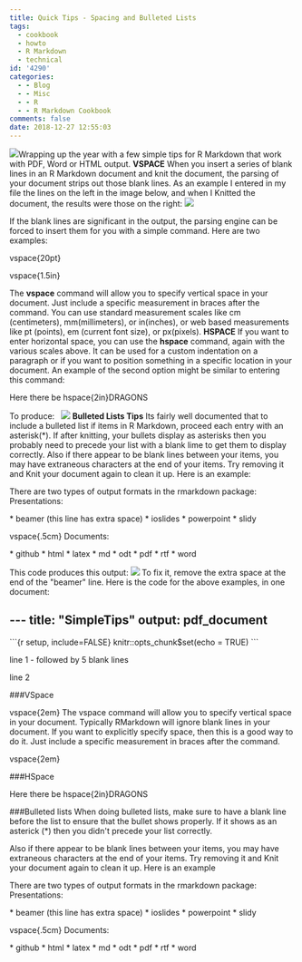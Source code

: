 ```yaml
---
title: Quick Tips - Spacing and Bulleted Lists
tags:
  - cookbook
  - howto
  - R Markdown
  - technical
id: '4290'
categories:
  - - Blog
  - - Misc
  - - R
  - - R Markdown Cookbook
comments: false
date: 2018-12-27 12:55:03
---
```


[![](http://edpflager.com/wp-content/uploads/2018/09/rmarkdown-e1538176415459.png)](http://edpflager.com/wp-content/uploads/2018/09/rmarkdown-e1538176415459.png)Wrapping up the year with a few simple tips for R Markdown that work with PDF, Word or HTML output. **VSPACE** When you insert a series of blank lines in an R Markdown document and knit the document, the parsing of your document strips out those blank lines. As an example I entered in my file the lines on the left in the image below, and when I Knitted the document, the results were those on the right: [![](http://edpflager.com/wp-content/uploads/2018/12/R-Markdown-spacing-example-300x79.png)](http://edpflager.com/wp-content/uploads/2018/12/R-Markdown-spacing-example.png)
<!-- more -->
If the blank lines are significant in the output, the parsing engine can be forced to insert them for you with a simple command. Here are two examples:

vspace{20pt}  

vspace{1.5in}

The **vspace** command will allow you to specify vertical space in your document. Just include a specific measurement in braces after the command. You can use standard measurement scales like cm (centimeters), mm(millimeters), or in(inches), or web based measurements like pt (points), em (current font size), or px(pixels). **HSPACE** If you want to enter horizontal space, you can use the **hspace** command, again with the various scales above. It can be used for a custom indentation on a paragraph or if you want to position something in a specific location in your document. An example of the second option might be similar to entering this command:

Here there be hspace{2in}DRAGONS

To produce:   [![](http://edpflager.com/wp-content/uploads/2018/12/hspace-example-300x23.png)](http://edpflager.com/wp-content/uploads/2018/12/hspace-example.png) **Bulleted Lists Tips** Its fairly well documented that to include a bulleted list if items in R Markdown, proceed each entry with an asterisk(\*). If after knitting, your bullets display as asterisks then you probably need to precede your list with a blank lime to get them to display correctly. Also if there appear to be blank lines between your items, you may have extraneous characters at the end of your items. Try removing it and Knit your document again to clean it up. Here is an example:

There are two types of output formats in the rmarkdown package: 
Presentations:

\* beamer (this line has extra space) 
\* ioslides
\* powerpoint
\* slidy

vspace{.5cm}
Documents:

\* github
\* html
\* latex
\* md
\* odt
\* pdf
\* rtf
\* word

This code produces this output: [![](http://edpflager.com/wp-content/uploads/2018/12/Bullets-300x220.png)](http://edpflager.com/wp-content/uploads/2018/12/Bullets.png) To fix it, remove the extra space at the end of the "beamer" line. Here is the code for the above examples, in one document:

\---
title: "SimpleTips"
output:
pdf\_document
---

\`\`\`{r setup, include=FALSE}
knitr::opts\_chunk$set(echo = TRUE)
\`\`\`

line 1 - followed by 5 blank lines

line 2

###VSpace

vspace{2em}
The vspace command will allow you to specify vertical space in your document. Typically RMarkdown will ignore blank lines in your document. If you want to explicitly specify space, then this is a good way to do it. Just include a specific measurement in braces after the command.

vspace{2em}

###HSpace

Here there be hspace{2in}DRAGONS


###Bulleted lists
When doing bulleted lists, make sure to have a blank line before the list to ensure that the bullet shows properly. If it shows as an asterick (\*) then you didn't precede your list correctly.

Also if there appear to be blank lines between your items, you may have extraneous characters at the end of your items. Try removing it and Knit your document again to clean it up. Here is an example

There are two types of output formats in the rmarkdown package: 
Presentations:

\* beamer (this line has extra space) 
\* ioslides
\* powerpoint
\* slidy

vspace{.5cm}
Documents:

\* github
\* html
\* latex
\* md
\* odt
\* pdf
\* rtf
\* word